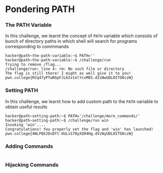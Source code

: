 # Pondering PATH

### The PATH Variable
In this challenge, we learnt the concept of  `PATH` variable which consists of bunch of directory paths in which shell will search for programs corresponding to commmands
```
hacker@path~the-path-variable:~$ PATH=''
hacker@path~the-path-variable:~$ /challenge/run
Trying to remove /flag...
/challenge/run: line 4: rm: No such file or directory
The flag is still there! I might as well give it to you!
pwn.college{MJq47yPTwRGpFJL6IxtelYcvM85.dZzNwUDL0ITO0czW}
```

### Setting PATH
In this challenge, we learnt how to add custom path to the `PATH` variable to obtain useful results
```
hacker@path~setting-path:~$ PATH='/challenge/more_commands/'
hacker@path~setting-path:~$ /challenge/run win
Invoking 'win'....
Congratulations! You properly set the flag and 'win' has launched!
pwn.college{4WLPQkJDvDft-UULvS70yXQ94Hg.dVzNyUDL0ITO0czW}
```

### Adding Commands
```

```

### Hijacking Commands
```
```
